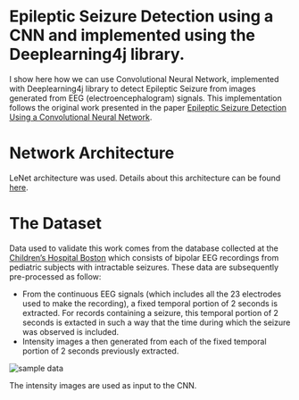 # Epileptic Seizure Detection using a CNN and implemented using the Deeplearning4j library.

I show here how we can use Convolutional Neural Network, implemented with Deeplearning4j library to detect Epileptic Seizure from images generated from EEG (electroencephalogram) signals. This implementation follows the original work presented in the paper [Epileptic Seizure Detection Using a Convolutional Neural Network](http://oatao.univ-toulouse.fr/24138/).

# Network Architecture
LeNet architecture was used. Details about this architecture can be found [here](https://www.ics.uci.edu/~welling/teaching/273ASpring09/lecun-89e.pdf).

# The Dataset

Data used to validate this work comes from the database collected at the [Children’s Hospital Boston](https://archive.physionet.org/pn6/chbmit/) which consists of bipolar EEG recordings from pediatric subjects with intractable seizures. These data are subsequently pre-processed as follow:
- From the continuous EEG signals (which includes all the 23 electrodes used to make the recording), a fixed temporal portion of 2 seconds is extracted. For records containing a seizure, this temporal portion of 2 seconds is extacted in such a way that the time during which the seizure was observed is included.
- Intensity images a then generated from each of the fixed temporal portion of 2 seconds previously extracted.

![sample data](https://user-images.githubusercontent.com/1300982/65240346-f03f9280-dad8-11e9-81d6-850f34be12f5.png)

The intensity images are used as input to the CNN.
